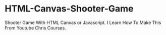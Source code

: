 # HTML-Canvas-Shooter-Game
 Shooter Game With HTML Canvas or Javascript. I Learn How To Make This From Youtube Chris Courses. 
